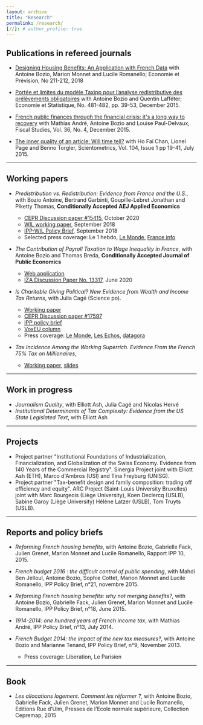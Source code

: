 ```yaml
---
layout: archive
title: "Research"
permalink: /research/
[//]: # author_profile: true
---
```


Publications in refereed journals
------

- [Designing Housing Benefits: An Application with French Data](https://www.cairn.info/revue-economie-et-prevision.htm) with Antoine Bozio, Marion Monnet and Lucile Romanello; Economie et Prévision, No 211-212, 2018

- [Portée et limites du modèle Taxipp pour l’analyse redistributive des prélèvements obligatoires](http://www.insee.fr/fr/ffc/docs_ffc/ES481B.pdf) with Antoine Bozio and Quentin Lafféter; Economie et Statistique, No. 481-482, pp. 39-53, December 2015.

- [French public finances through the financial crisis: it's a long way to recovery](https://onlinelibrary.wiley.com/doi/abs/10.1111/j.1475-5890.2015.12075) with Mathias André, Antoine Bozio and Louise Paul-Delvaux, Fiscal Studies, Vol. 36, No. 4, December 2015.

- [The inner quality of an article: Will time tell?](https://link.springer.com/article/10.1007/s11192-015-1581-y) with Ho Fai Chan, Lionel Page and Benno Torgler, Scientometrics, Vol. 104, Issue 1 pp 19-41, July 2015.

___


Working papers
------
- *Predistribution vs. Redistribution: Evidence from France and the U.S.*,
  with Bozio Antoine, Bertrand Garbinti, Goupille-Lebret Jonathan and Piketty Thomas, **Conditionally Accepted AEJ Applied Economics**
  - [CEPR Discussion paper #15415](https://cepr.org/active/publications/discussion_papers/dp.php?dpno=15415#), October 2020
  - [WIL working paper](https://wid.world/document/inequality-and-redistribution-in-france-1990-2018-evidence-from-post-tax-distributional-national-accounts-dina-wid-world-working-paper-2018-10/), September 2018
  - [IPP-WIL Policy Brief](https://wid.world/document/trois-decennies-inegalites-et-redistribution-en-france-1990-2018-wid-world-issue-brief-2018-2/), September 2018
  - Selected press coverage: Le 1 hebdo, [Le Monde](https://www.lemonde.fr/economie/article/2018/09/25/inegalites-les-faiblesses-du-modele-francais_5359927_3234.html), [France info](https://www.francetvinfo.fr/replay-magazine/franceinfo/l-eco/video-jonathan-goupille-lebret-la-redistribution-fiscale-a-permis-de-contrecarrer-l-augmentation-des-inegalites-en-france_2956469.html)

- *The Contribution of Payroll Taxation to Wage Inequality in France*,
  with Antoine Bozio and Thomas Breda, **Conditionally Accepted Journal of Public Economics**
  - [Web application](https://payroll-tax-inequality-app.herokuapp.com/)
  - [IZA Discussion Paper No. 13317](https://ftp.iza.org/dp13317.pdf), June 2020

- *Is Charitable Giving Political? New Evidence from Wealth and Income Tax Returns*,
  with Julia Cagé (Science po).
  - [Working paper](https://papers.ssrn.com/sol3/papers.cfm?abstract_id=3881112)
  - [CEPR Discussion paper #17597](https://cepr.org/publications/dp17597)
  - [IPP policy brief](https://www.ipp.eu/publication/comportement-des-donateurs-fortunes-le-poids-des-motivations-politiques/)
  - [VoxEU column](https://cepr.org/voxeu/columns/wealthy-donors-give-charities-partly-political-reasons)
  - Press coverage: [Le Monde](https://www.lemonde.fr/politique/article/2023/03/14/les-dons-philanthropiques-un-outil-politique-pour-les-plus-fortunes_6165378_823448.html), [Les Echos](https://www.lesechos.fr/economie-france/budget-fiscalite/comment-la-reforme-de-lisf-a-modifie-le-comportement-des-riches-donateurs-1914872), [datagora](https://datagora.fr/#/categorie/economie/1edce088-96a9-6e98-a4e1-d97e99002162)

- *Tax Incidence Among the Working Superrich. Evidence From the French 75% Tax on Millionaires*,
  - [Working paper](https://papers.ssrn.com/sol3/papers.cfm?abstract_id=3412261), [slides](https://www.dropbox.com/s/tbb8ha8opydcemv/guillot2020_75tax_slides_handout.pdf?dl=0)

___


Work in progress
------

- *Journalism Quality*,
  with Elliott Ash, Julia Cagé and Nicolas Hervé
- *Institutional Determinants of Tax Complexity: Evidence from the US State Legislated Text*,
  with Elliott Ash​

___


Projects
------

- Project partner "Institutional Foundations of Industrialization, Financialization, and Globalization of the Swiss Economy. Evidence from 140 Years of the Commercial Registry". Sinergia Project joint with Elliott Ash (ETH), Marco d'Ambros (USI) and Tina Freyburg (UNISG).
- Project partner "Tax-benefit design and family composition: trading off efficiency and equity". ARC Project (Saint-Louis University Bruxelles) joint with Marc Bourgeois (Liège University), Koen Declercq (USLB), Sabine Garoy (Liège University) Hélène Latzer (USLB), Tom Truyts (USLB).


___


Reports and policy briefs
------

- *Reforming French housing benefits*,
  with Antoine Bozio, Gabrielle Fack, Julien Grenet, Marion Monnet and Lucile Romanello, Rapport IPP 10, 2015.

- *French budget 2016 : the difficult control of public spending*,
  with Mahdi Ben Jelloul, Antoine Bozio, Sophie Cottet, Marion Monnet and Lucile Romanello, IPP Policy Brief,  n°21, novembre 2015.

- *Reforming French housing benefits: why not merging benefits?*,
  with Antoine Bozio, Gabrielle Fack, Julien Grenet, Marion Monnet and Lucile Romanello, IPP Policy Brief,  n°18, June 2015.

- *1914-2014: one hundred years of French income tax*,
  with Mathias André, IPP Policy Brief,  n°13, July 2014.

- *French Budget 2014: the impact of the new tax measures?*,
  with Antoine Bozio and Marianne Tenand, IPP Policy Brief,  n°9, November 2013.
  - ​Press coverage: Liberation, Le Parisien

___


Book
------

- *​​Les allocations logement. Comment les réformer ?*,
  with Antoine Bozio, Gabrielle Fack, Julien Grenet, Marion Monnet and Lucile Romanello,
  Editions Rue d’Ulm, Presses de l’Ecole normale supérieure, Collection Cepremap, 2015
